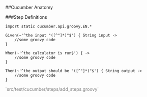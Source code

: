 ##Cucumber Anatomy

###Step Definitions

	import static cucumber.api.groovy.EN.*

	Given(~'^the input "([^"]*)"$') { String input ->
		//some groovy code
	}

	When(~'^the calculator is run$') { ->
		//some groovy code
	}

	Then(~'^the output should be "([^"]*)"$') { String output ->
		//some groovy code
	}

<p style="color:grey" class="fragment roll-in">`src/test/cucumber/steps/add_steps.groovy`</p>
